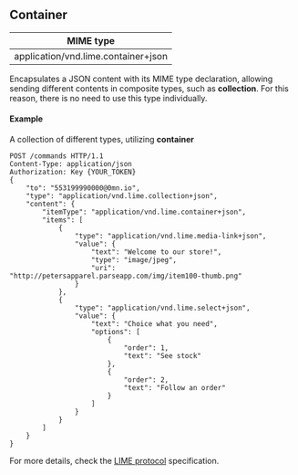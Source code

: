 ## Container

| MIME type                            |
|--------------------------------------|
| application/vnd.lime.container+json | |

Encapsulates a JSON content with its MIME type declaration, allowing sending different contents in composite types, such as **collection**. For this reason, there is no need to use this type individually.

#### Example

A collection of different types, utilizing **container**
```http
POST /commands HTTP/1.1
Content-Type: application/json
Authorization: Key {YOUR_TOKEN}
{
	"to": "553199990000@0mn.io",
	"type": "application/vnd.lime.collection+json",
	"content": {
		"itemType": "application/vnd.lime.container+json",
		"items": [
			{
				"type": "application/vnd.lime.media-link+json",
				"value": {
					"text": "Welcome to our store!",
					"type": "image/jpeg",
					"uri": "http://petersapparel.parseapp.com/img/item100-thumb.png"
				}
			},
			{
				"type": "application/vnd.lime.select+json",
				"value": {
					"text": "Choice what you need",
					"options": [
					    {
					        "order": 1,
					        "text": "See stock"
					    },
					    {
					        "order": 2,
					        "text": "Follow an order"
					    }
					]
				}
			}			
		]
	}
}

```

For more details, check the [LIME protocol](http://limeprotocol.org/content-types.html#document-container) specification.